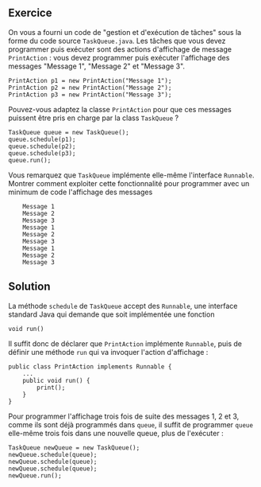 
Exercice
--------------------------------------------------------------------------------

On vous a fourni un code de "gestion et d'exécution de tâches" sous la forme
du code source `TaskQueue.java`. Les tâches que vous devez programmer puis
exécuter sont des actions d'affichage de message `PrintAction` : vous
devez programmer puis exécuter l'affichage des messages "Message 1", 
"Message 2" et "Message 3".

    PrintAction p1 = new PrintAction("Message 1");
    PrintAction p2 = new PrintAction("Message 2");
    PrintAction p3 = new PrintAction("Message 3");

Pouvez-vous adaptez la classe `PrintAction` pour que ces messages puissent
être pris en charge par la class `TaskQueue` ?

    TaskQueue queue = new TaskQueue();
    queue.schedule(p1);
    queue.schedule(p2);
    queue.schedule(p3);
    queue.run();

Vous remarquez que `TaskQueue` implémente elle-même l'interface `Runnable`. 
Montrer comment exploiter cette fonctionnalité pour programmer 
avec un minimum de code l'affichage des messages

        Message 1
        Message 2
        Message 3
        Message 1
        Message 2
        Message 3
        Message 1
        Message 2
        Message 3

Solution
--------------------------------------------------------------------------------

La méthode `schedule` de `TaskQueue` accept des `Runnable`, une interface
standard Java qui demande que soit implémentée une fonction

    void run()

Il suffit donc de déclarer que `PrintAction` implémente `Runnable`, puis de
définir une méthode `run` qui va invoquer l'action d'affichage :

    public class PrintAction implements Runnable {
        ...
        public void run() {
            print();
        }
    }

Pour programmer l'affichage trois fois de suite des messages 1, 2 et 3, 
comme ils sont déjà programmés dans `queue`, il suffit de programmer
`queue` elle-même trois fois dans une nouvelle queue, plus de l'exécuter :

    TaskQueue newQueue = new TaskQueue();
    newQueue.schedule(queue);
    newQueue.schedule(queue);
    newQueue.schedule(queue);
    newQueue.run();
